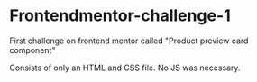 # Frontendmentor-challenge-1
First challenge on frontend mentor called "Product preview card component"

Consists of only an HTML and CSS file. No JS was necessary.
